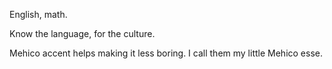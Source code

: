 English, math.

Know the language,
for the culture.

Mehico accent helps making it less boring.
I call them my little Mehico esse.